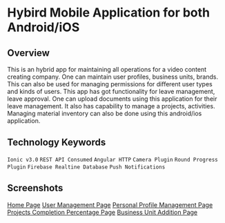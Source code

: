 # Hybird Mobile Application for both Android/iOS 

## Overview
This is an hybrid app for maintaining all operations for a video content creating company. One can maintain user profiles, business units, brands.
This can also be used for managing permissions for different user types and kinds of users. This app has got functionality for leave management, leave approval. One can upload documents using this application for their leave management. 
It also has capability to manage a projects, activities. Managing material inventory can also be done using this android/ios application. 


## Technology Keywords
`Ionic v3.0`
`REST API Consumed`
`Angular HTTP`
`Camera Plugin`
`Round Progress Plugin`
`Firebase Realtine Database`
`Push Notifications`


## Screenshots
[Home Page](Page_001.png)
[User Management Page](Page_002.png)
[Personal Profile Management Page](Page_003.png)
[Projects Completion Percentage Page](Page_004.png)
[Business Unit Addition Page](Page_005.png)